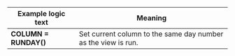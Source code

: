 
|Example logic text|Meaning|
|------------------|-------|
|**COLUMN = RUNDAY()**|Set current column to the same day number as the view is run.|

